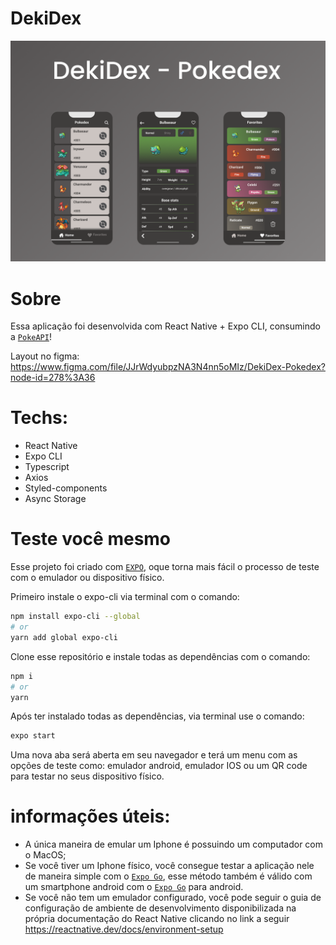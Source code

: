 # DekiDex

<img src="./public/preview.png">

# Sobre

Essa aplicação foi desenvolvida com React Native + Expo CLI, consumindo a [`PokeAPI`](https://pokeapi.co/)!

Layout no figma: https://www.figma.com/file/JJrWdyubpzNA3N4nn5oMIz/DekiDex-Pokedex?node-id=278%3A36

# Techs:

- React Native
- Expo CLI
- Typescript
- Axios
- Styled-components
- Async Storage

# Teste você mesmo

Esse projeto foi criado com [`EXPO`](https://docs.expo.dev/index.html), oque torna mais fácil o processo de teste com o emulador ou dispositivo físico.

Primeiro instale o expo-cli via terminal com o comando: 
```bash
npm install expo-cli --global
# or
yarn add global expo-cli
```

Clone esse repositório e instale todas as dependências com o comando: 
```bash
npm i
# or
yarn
```

Após ter instalado todas as dependências, via terminal use o comando: 
```bash
expo start
```

Uma nova aba será aberta em seu navegador e terá um menu com as opções de teste como: emulador android, emulador IOS ou um QR code para testar no seus dispositivo físico.

# informações úteis:

- A única maneira de emular um Iphone é possuindo um computador com o MacOS;
- Se você tiver um Iphone físico, você consegue testar a aplicação nele de maneira simple com o [`Expo Go`](https://apps.apple.com/br/app/expo-go/id982107779), esse método também é válido com um smartphone android com o [`Expo Go`](https://play.google.com/store/apps/details?id=host.exp.exponent&hl=pt_BR&gl=US) para android.
- Se você não tem um emulador configurado, você pode seguir o guia de configuração de ambiente de desenvolvimento disponibilizada na própria documentação do React Native clicando no link a seguir https://reactnative.dev/docs/environment-setup

